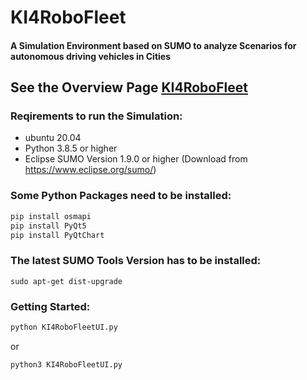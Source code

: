 # KI4RoboFleet

#### A Simulation Environment based on SUMO to analyze Scenarios for autonomous driving vehicles in Cities

## See the Overview Page [KI4RoboFleet](https://keim-hs-esslingen.github.io/ki4robofleet/)

### Reqirements to run the Simulation:

- ubuntu 20.04
- Python 3.8.5 or higher
- Eclipse SUMO Version 1.9.0 or higher (Download from https://www.eclipse.org/sumo/)

### Some Python Packages need to be installed:

```bash
pip install osmapi
pip install PyQt5
pip install PyQtChart
```

### The latest SUMO Tools Version has to be installed:

```
sudo apt-get dist-upgrade
```

### Getting Started:

```bash
python KI4RoboFleetUI.py
```

or

```bash
python3 KI4RoboFleetUI.py
```

